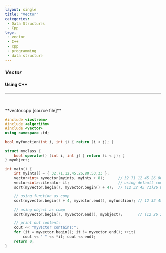 ```yaml
---
layout: single
title: "Vector"
categories: 
 - Data Structures
 - Cpp
tags:
 - vector
 - C++
 - cpp
 - programming
 - data structure
---
```


### *Vector*
#### Using C++
------------------------------------------------------------------------------------------------------------------------------------------------------------------------------


<br/>
<br/>
**vector.cpp [source file]**

```c++
#include <iostream>
#include <algorithm>
#include <vector>
using namespace std;

bool myfunction(int i, int j) { return (i < j); }

struct myclass {
	bool operator() (int i, int j) { return (i < j); }
} myobject;

int main() {
	int myints[] = { 32,71,12,45,26,80,53,33 };
	vector<int> myvector(myints, myints + 8);      // 32 71 12 45 26 80 53 33
	vector<int>::iterator it;                      // using default comparison (operator <):
	sort(myvector.begin(), myvector.begin() + 4);  // (12 32 45 71)26 80 53 33

	// using function as comp
	sort(myvector.begin() + 4, myvector.end(), myfunction); // 12 32 45 71(26 33 53 80)

	// using object as comp
	sort(myvector.begin(), myvector.end(), myobject);       // (12 26 32 33 45 53 71 80)

	// print out content:
	cout << "myvector contains:";
	for (it = myvector.begin(); it != myvector.end(); ++it)
		cout << " " << *it; cout << endl;
	return 0;
}
```

